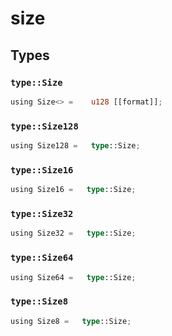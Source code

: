 # size


## Types

### `type::Size`

```rust
using Size<> =    u128 [[format]];
```
### `type::Size128`

```rust
using Size128 =   type::Size;
```
### `type::Size16`

```rust
using Size16 =   type::Size;
```
### `type::Size32`

```rust
using Size32 =   type::Size;
```
### `type::Size64`

```rust
using Size64 =   type::Size;
```
### `type::Size8`

```rust
using Size8 =   type::Size;
```
